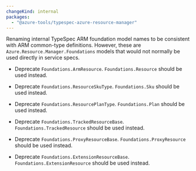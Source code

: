 ```yaml
---
changeKind: internal
packages:
  - "@azure-tools/typespec-azure-resource-manager"
---
```


Renaming internal TypeSpec ARM foundation model names to be consistent with ARM common-type definitions.
However, these are `Azure.Resource.Manager.Foundations` models that would not normally be used directly in service specs.

- Deprecate `Foundations.ArmResource`. `Foundations.Resource` should be used instead.

- Deprecate `Foundations.ResourceSkuType`. `Foundations.Sku` should be used instead.

- Deprecate `Foundations.ResourcePlanType`. `Foundations.Plan` should be used instead.

- Deprecate `Foundations.TrackedResourceBase`. `Foundations.TrackedResource` should be used instead.

- Deprecate `Foundations.ProxyResourceBase`. `Foundations.ProxyResource` should be used instead.

- Deprecate `Foundations.ExtensionResourceBase`. `Foundations.ExtensionResource` should be used instead.
